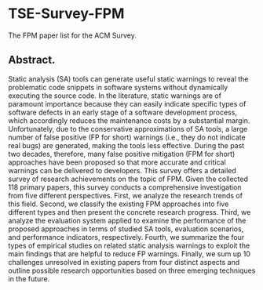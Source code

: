 # TSE-Survey-FPM
The FPM paper list for the ACM Survey.
## Abstract.
Static analysis (SA) tools can generate useful static warnings to reveal the problematic code snippets in software systems without dynamically executing the source code. In the literature, static warnings are of paramount importance because they can easily indicate specific types of software defects in an early stage of a software development process, which accordingly reduces the maintenance costs by a substantial margin. Unfortunately, due to the conservative approximations of SA tools, a large number of false positive (FP for short) warnings (i.e., they do not indicate real bugs) are generated, making the tools less effective. During the past two decades, therefore, many false positive mitigation (FPM for short) approaches have been proposed so that more accurate and critical warnings can be delivered to developers. This survey offers a detailed survey of research achievements on the topic of FPM. Given the collected 118 primary papers, this survey conducts a comprehensive investigation from five different perspectives. First, we analyze the research trends of this field. Second, we classify the existing FPM approaches into five different types and then present the concrete research progress. Third, we analyze the evaluation system applied to examine the performance of the proposed approaches in terms of studied SA tools, evaluation scenarios, and performance indicators, respectively. Fourth, we summarize the four types of empirical studies on related static analysis warnings to exploit the main findings that are helpful to reduce FP warnings. Finally, we sum up 10 challenges unresolved in existing papers from four distinct aspects and outline possible research opportunities based on three emerging techniques in the future.
